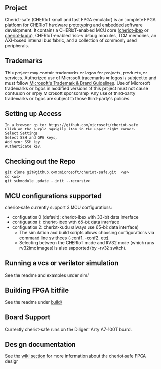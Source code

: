 ## Project

Cheriot-safe (CHERIoT small and fast FPGA emulator)  is an complete FPGA platform for CHERIoT hardware prototyping and embedded software development. It contains a CHERIoT-enabled MCU core ([cheriot-ibex](https://github.com/microsoft/cheriot-ibex) or [cheriot-kudu](https://github.com/microsoft/cheriot-kudu)), CHERIoT-enabled risc-v debug modules, TCM memories, an AXI-based internal bus fabric, and a collection of commonly used peripherals. 

## Trademarks

This project may contain trademarks or logos for projects, products, or services. Authorized use of Microsoft 
trademarks or logos is subject to and must follow 
[Microsoft's Trademark & Brand Guidelines](https://www.microsoft.com/en-us/legal/intellectualproperty/trademarks/usage/general).
Use of Microsoft trademarks or logos in modified versions of this project must not cause confusion or imply Microsoft sponsorship.
Any use of third-party trademarks or logos are subject to those third-party's policies.


## Setting up Access
```
In a browser go to: https://github.com/microsoft/cheriot-safe
Click on the purple squigily item in the upper right corner. 
Select Settings
Select SSH and GPG keys,
Add your SSH key
Authenticate key.
```
## Checking out the Repo
```
git clone git@github.com:microsoft/cheriot-safe.git  <ws>
cd <ws>
git submodule update --init --recursive
```
## MCU configurations supported
cheriot-safe currently support 3 MCU configurations:
- configuation 0 (default): cheriot-ibex with 33-bit data interface
- configuation 1: cheriot-ibex with 65-bit data interface
- configuation 2: cheriot-kudu (always use 65-bit data interface)
  - The simulation and build scripts allows choosing configurations via command line swithces (-conf1, -conf2, etc).
  - Selecting between the CHERIoT mode and RV32 mode (which runs rv32imc images) is also supported (by -rv32 switch).

## Running a vcs or verilator simulation
See the readme and examples under [sim/](https://github.com/microsoft/cheriot-safe/tree/main/sim).

## Building FPGA bitfile
See the readme under [build/](https://github.com/microsoft/cheriot-safe/tree/main/build)

## Board Support
Currently cheriot-safe runs on the Diligent Arty A7-100T board. 

## Design documentation
See the [wiki section](https://github.com/microsoft/cheriot-safe/wiki) for more information about the cheriot-safe FPGA design

